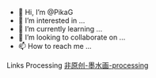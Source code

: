 - 👋 Hi, I’m @PikaG
- 👀 I’m interested in ...
- 🌱 I’m currently learning ...
- 💞️ I’m looking to collaborate on ...
- 📫 How to reach me ...

Links
Processing
[非原创-墨水画-processing](https://www.bilibili.com/video/BV1rD4y1C7NU/?spm_id_from=333.788&vd_source=0a5cdbbb7fd79de43465cb4768d3ec0a)



<!---
PikaG/PikaG is a ✨ special ✨ repository because its `README.md` (this file) appears on your GitHub profile.
You can click the Preview link to take a look at your changes.
--->
